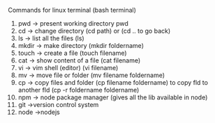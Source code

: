 Commands for linux terminal (bash terminal)
1. pwd -> present working  directory   pwd
2. cd  -> change directory             (cd path)           or     (cd .. to go back)
3. ls  -> list all the files            (ls)
4. mkdir -> make directory              (mkdir foldername)
5. touch -> create a file               (touch filename)
6. cat -> show content of a file        (cat filename)
7. vi -> vim shell (editor)             (vi filename)    
8. mv -> move file or folder        (mv filename foldername)
9. cp -> copy files and folder      (cp filename foldername)  to copy fld to another fld  (cp -r foldername foldername)
10. npm -> node package manager (gives all the lib available in node) 
11. git  ->version control system
12. node   ->nodejs
